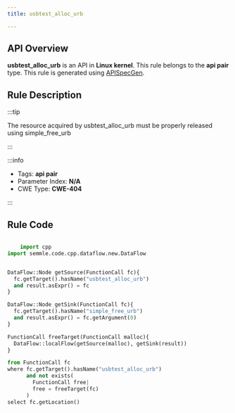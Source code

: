 ```yaml
---
title: usbtest_alloc_urb

---
```



## API Overview
**usbtest_alloc_urb** is an API in **Linux kernel**. This rule belongs to the **api pair** type. This rule is generated using [APISpecGen](../../tools/APISpecGen).
## Rule Description

:::tip

The resource acquired by usbtest_alloc_urb must be properly released using simple_free_urb

:::

:::info

- Tags: **api pair**
- Parameter Index: **N/A**
- CWE Type: **CWE-404**

:::

## Rule Code
```python

    import cpp
import semmle.code.cpp.dataflow.new.DataFlow


DataFlow::Node getSource(FunctionCall fc){
  fc.getTarget().hasName("usbtest_alloc_urb")
  and result.asExpr() = fc
}

DataFlow::Node getSink(FunctionCall fc){
  fc.getTarget().hasName("simple_free_urb")
  and result.asExpr() = fc.getArgument(0)
}

FunctionCall freeTarget(FunctionCall malloc){
  DataFlow::localFlow(getSource(malloc), getSink(result))
}

from FunctionCall fc
where fc.getTarget().hasName("usbtest_alloc_urb")
      and not exists(
        FunctionCall free| 
        free = freeTarget(fc)
      )
select fc.getLocation()

    
```